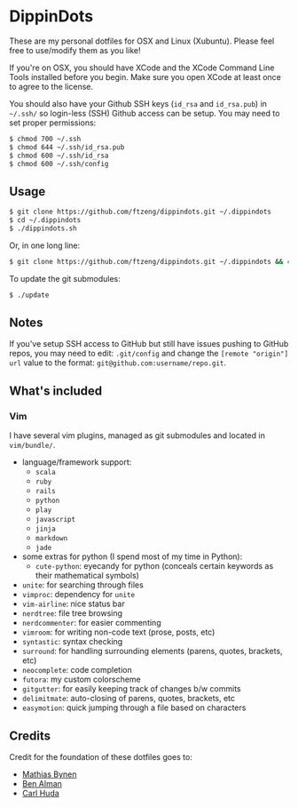 # DippinDots

These are my personal dotfiles for OSX and Linux (Xubuntu).
Please feel free to use/modify them as you like!

If you're on OSX, you should have XCode and the XCode Command Line Tools
installed before you begin. Make sure you open XCode at least once to agree to the
license.

You should also have your Github SSH keys (`id_rsa` and `id_rsa.pub`) in
`~/.ssh/` so login-less (SSH) Github access can be setup. You may need
to set proper permissions:
```bash
$ chmod 700 ~/.ssh
$ chmod 644 ~/.ssh/id_rsa.pub
$ chmod 600 ~/.ssh/id_rsa
$ chmod 600 ~/.ssh/config
```

## Usage
```bash
$ git clone https://github.com/ftzeng/dippindots.git ~/.dippindots
$ cd ~/.dippindots
$ ./dippindots.sh
```

Or, in one long line:
```bash
$ git clone https://github.com/ftzeng/dippindots.git ~/.dippindots && cd ~/.dippindots && ./dippindots.sh
```

To update the git submodules:
```bash
$ ./update
```

## Notes
If you've setup SSH access to GitHub but still have issues pushing
to GitHub repos, you may need to edit: `.git/config` and change the
`[remote "origin"]` `url` value to the format:
`git@github.com:username/repo.git`.

## What's included

### Vim
I have several vim plugins, managed as git submodules and located in `vim/bundle/`.

- language/framework support:
    - `scala`
    - `ruby`
    - `rails`
    - `python`
    - `play`
    - `javascript`
    - `jinja`
    - `markdown`
    - `jade`
- some extras for python (I spend most of my time in Python):
    - `cute-python`: eyecandy for python (conceals certain keywords as their mathematical symbols)
- `unite`: for searching through files
- `vimproc`: dependency for `unite`
- `vim-airline`: nice status bar
- `nerdtree`: file tree browsing
- `nerdcommenter`: for easier commenting
- `vimroom`: for writing non-code text (prose, posts, etc)
- `syntastic`: syntax checking
- `surround`: for handling surrounding elements (parens, quotes, brackets, etc)
- `neocomplete`: code completion
- `futora`: my custom colorscheme
- `gitgutter`: for easily keeping track of changes b/w commits
- `delimitmate`: auto-closing of parens, quotes, brackets, etc
- `easymotion`: quick jumping through a file based on characters


## Credits
Credit for the foundation of these dotfiles goes to:
* [Mathias Bynen](http://mths.be/dotfiles)
* [Ben Alman](https://github.com/cowboy/dotfiles)
* [Carl Huda](https://github.com/carlhuda/janus)
